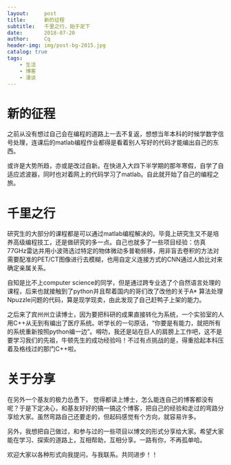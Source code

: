 ```yaml
---
layout:     post
title:      新的征程
subtitle:   千里之行，始于足下
date:       2018-07-20
author:     Cq
header-img: img/post-bg-2015.jpg
catalog: true
tags:
    - 生活
    - 博客
    - 漫谈
---
```

# 新的征程

之前从没有想过自己会在编程的道路上一去不复返，想想当年本科的时候学数字信号处理，连课后的matlab编程作业都得是看着别人写好的代码才能编出自己的东西。

或许是大势所趋，亦或是改过自新。在快进入大四下半学期的那年寒假，自学了自适应滤波器，同时也对着网上的代码学习了matlab。自此就开始了自己的编程之旅。

# 千里之行

研究生的大部分的课程都是可以通过matlab编程解决的。毕竟上研究生又不是培养高级编程技工，还是做研究的多一点。自己也就多了一些项目经验：仿真77GHz雷达并用小波筛选过特定的物体微动多普勒频移，用非盲去卷积的方法对需要配准的PET/CT图像进行去模糊，也用自定义连接方式的CNN通过人脸比对来确定亲属关系。

自知是比不上computer science的同学，但是通过跨专业选了个自然语言处理的课程，后来也就接触到了python并且帮着国内的哥们改了改他的关于A* 算法处理Npuzzle问题的代码，算是现学现卖，由此发现了自己赶鸭子上架的能力。

之后来了宾州州立读博士，因为要把科研的成果直接转化为系统，一个实验室的人用C++从无到有编出了医疗系统。听学长的一句原话，“你要是有能力，就把所有的系统重新按照python编一边”。嘚叻，我还是站在巨人的肩膀上工作吧，这不是要学习我们的先祖，牛顿先生的成功经验吗！不过有点挑战的是，得重拾起本科压着及格线过的那门C++啦。

# 关于分享

在另外一个基友的极力怂恿下， 觉得都读上博士，怎么能连自己的博客都没有呢？于是下定决心，和基友好好的搞一搞这个博客，把自己的经验和走过的弯路分享给大家。虽然弯路自己还要走的，但起码感觉有个方向，就容易许多。

另外，我想把自己做过，和参与过的一些项目以博文的形式分享给大家。希望大家能在学习、探索的道路上，互相帮助，互相分享。一路有你，不再孤单哈。

欢迎大家以各种形式向我提问，与我联系。共同进步！！
